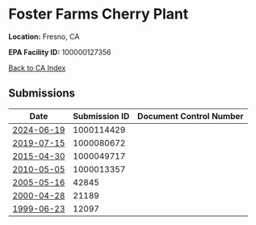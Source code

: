 # Foster Farms Cherry Plant

**Location:** Fresno, CA

**EPA Facility ID:** 100000127356

[Back to CA Index](../../index.md)

## Submissions

| Date | Submission ID | Document Control Number |
|------|--------------|-------------------------|
| [2024-06-19](submissions/1000114429.md) | 1000114429 |  |
| [2019-07-15](submissions/1000080672.md) | 1000080672 |  |
| [2015-04-30](submissions/1000049717.md) | 1000049717 |  |
| [2010-05-05](submissions/1000013357.md) | 1000013357 |  |
| [2005-05-16](submissions/42845.md) | 42845 |  |
| [2000-04-28](submissions/21189.md) | 21189 |  |
| [1999-06-23](submissions/12097.md) | 12097 |  |

